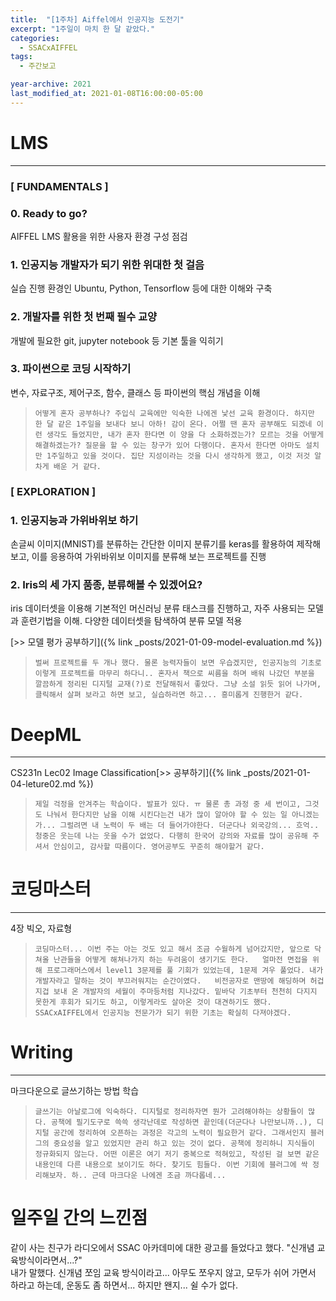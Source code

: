 ```yaml
---
title:  "[1주차] Aiffel에서 인공지능 도전기"
excerpt: "1주일이 마치 한 달 같았다."
categories:
  - SSACxAIFFEL
tags:
  - 주간보고

year-archive: 2021
last_modified_at: 2021-01-08T16:00:00-05:00
---
```


# LMS
---
### [ FUNDAMENTALS ]
### 0. Ready to go?   
AIFFEL LMS 활용을 위한 사용자 환경 구성 점검   
### 1. 인공지능 개발자가 되기 위한 위대한 첫 걸음   
실습 진행 환경인 Ubuntu, Python, Tensorflow 등에 대한 이해와 구축   
### 2. 개발자를 위한 첫 번째 필수 교양   
개발에 필요한 git, jupyter notebook 등 기본 툴을 익히기   
### 3. 파이썬으로 코딩 시작하기   
변수, 자료구조, 제어구조, 함수, 클래스 등 파이썬의 핵심 개념을 이해  

> `어떻게 혼자 공부하나? 주입식 교육에만 익숙한 나에겐 낯선 교육 환경이다. 하지만 한 달 같은 1주일을 보내다 보니 아하! 감이 온다. 어쩔 땐 혼자 공부해도 되겠네 이런 생각도 들었지만, 내가 혼자 한다면 이 양을 다 소화하겠는가? 모르는 것을 어떻게 해결하겠는가? 질문을 할 수 있는 창구가 있어 다행이다. 혼자서 한다면 아마도 설치만 1주일하고 있을 것이다. 집단 지성이라는 것을 다시 생각하게 했고, 이것 저것 알차게 배운 거 같다. `

### [ EXPLORATION ]   
### 1. 인공지능과 가위바위보 하기   
손글씨 이미지(MNIST)를 분류하는 간단한 이미지 분류기를 keras를 활용하여 제작해 보고, 이를 응용하여 가위바위보 이미지를 분류해 보는 프로젝트를 진행   

### 2. Iris의 세 가지 품종, 분류해볼 수 있겠어요?   
iris 데이터셋을 이용해 기본적인 머신러닝 분류 태스크를 진행하고, 자주 사용되는 모델과 훈련기법을 이해. 다양한 데이터셋을 탐색하여 분류 모델 적용  

[>> 모델 평가 공부하기]({% link _posts/2021-01-09-model-evaluation.md %})

> `벌써 프로젝트를 두 개나 했다. 물론 능력자들이 보면 우습겠지만, 인공지능의 기초로 이렇게 프로젝트를 마무리 하다니.. 혼자서 책으로 씨름을 하며 배워 나갔던 부분을 깔끔하게 정리된 디지털 교재(?)로 전달해줘서 좋았다. 그냥 소설 읽듯 읽어 나가며, 클릭해서 살펴 보라고 하면 보고, 실습하라면 하고... 흥미롭게 진행한거 같다. `  

# DeepML   
---
CS231n Lec02 Image Classification[>> 공부하기]({% link _posts/2021-01-04-leture02.md %})

> `제일 걱정을 안겨주는 학습이다. 발표가 있다. ㅠ 물론 총 과정 중 세 번이고, 그것도 나눠서 한다지만 남을 이해 시킨다는건 내가 많이 알아야 할 수 있는 일 아니겠는가... 그럴려면 내 노력이 두 배는 더 들어가야한다. 더군다나 외국강의... 흐억..  청중은 웃는데 나는 웃을 수가 없었다. 다행히 한국어 강의와 자료를 많이 공유해 주셔서 안심이고, 감사할 따름이다. 영어공부도 꾸준히 해야할거 같다.`


# 코딩마스터   
---
4장 빅오, 자료형   

> ``코딩마스터... 이번 주는 아는 것도 있고 해서 조금 수월하게 넘어갔지만, 앞으로 닥쳐올 난관들을 어떻게 해쳐나가지 하는 두려움이 생기기도 한다.  
얼마전 면접을 위해 프로그래머스에서 level1 3문제를 풀 기회가 있었는데, 1문제 겨우 풀었다. 내가 개발자라고 말하는 것이 부끄러워지는 순간이였다.  
비전공자로 맨땅에 해딩하며 허겁지겁 보내 온 개발자의 세월이 주마등처럼 지나갔다. 밑바닥 기초부터 천천히 다지지 못한게 후회가 되기도 하고, 이렇게라도 살아온 것이 대견하기도 했다.  
SSACxAIFFEL에서 인공지능 전문가가 되기 위한 기초는 확실히 다져야겠다.``

# Writing
---
마크다운으로 글쓰기하는 방법 학습

> ``글쓰기는 아날로그에 익숙하다. 디지털로 정리하자면 뭔가 고려해야하는 상황들이 많다. 공책에 필기도구로 쓱쓱 생각난데로 작성하면 끝인데(더군다나 나만보니까..), 디지털 공간에 정리하여 오픈하는 과정은 각고의 노력이 필요한거 같다. 그래서인지 블러그의 중요성을 알고 있었지만 관리 하고 있는 것이 없다.
공책에 정리하니 지식들이 정규화되지 않는다. 어떤 이론은 여기 저기 중복으로 적혀있고, 작성된 걸 보면 같은 내용인데 다른 내용으로 보이기도 하다. 찾기도 힘들다. 이번 기회에 블러그에 싹 정리해보자. 하.. 근데 마크다운 나에겐 조금 까다롭네...``  

# 일주일 간의 느낀점

같이 사는 친구가 라디오에서 SSAC 아카데미에 대한 광고를 들었다고 했다. "신개념 교육방식이라면서...?"      
내가 말했다. 신개념 쪼임 교육 방식이라고... 아무도 쪼우지 않고, 모두가 쉬어 가면서 하라고 하는데, 운동도 좀 하면서... 하지만 왠지... 쉴 수가 없다.
